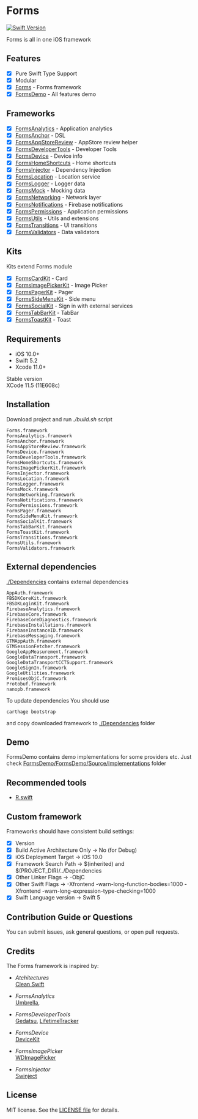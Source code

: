 
Forms
========

[![Swift Version](https://img.shields.io/badge/Swift-5.2-F16D39.svg?style=flat)](https://developer.apple.com/swift)

Forms is all in one iOS framework

## Features

- [x] Pure Swift Type Support
- [x] Modular
- [x] [Forms](./Documentation/Forms.md) - Forms framework
- [x] [FormsDemo](./Documentation/FormsDemo.md) - All features demo

## Frameworks
- [x] [FormsAnalytics](./Documentation/FormsAnalytics.md) - Application analytics
- [x] [FormsAnchor](./Documentation/FormsAnchor.md) - DSL
- [x] [FormsAppStoreReview](./Documentation/FormsAppStoreReview.md) - AppStore review helper
- [x] [FormsDeveloperTools](./Documentation/FormsDeveloperTools.md) - Developer Tools
- [x] [FormsDevice](./Documentation/FormsDeveloperTools.md) - Device info
- [x] [FormsHomeShortcuts](./Documentation/FormsHomeShortcuts.md) - Home shortcuts
- [x] [FormsInjector](./Documentation/FormsInjector.md) - Dependency Injection
- [x] [FormsLocation](./Documentation/FormsLocation.md) - Location service
- [x] [FormsLogger](./Documentation/FormsLogger.md) - Logger data
- [x] [FormsMock](./Documentation/FormsMock.md) - Mocking data
- [x] [FormsNetworking](./Documentation/FormsNetworking.md) - Network layer
- [x] [FormsNotifications](./Documentation/FormsNotifications.md) - Firebase notifications
- [x] [FormsPermissions](./Documentation/FormsPermissions.md) - Application permissions
- [x] [FormsUtils](./Documentation/FormsUtils.md) - Utils and extensions
- [x] [FormsTransitions](./Documentation/FormsTransitions.md) - UI transitions
- [x] [FormsValidators](./Documentation/FormsValidators.md) - Data validators

## Kits
Kits extend Forms module
- [x] [FormsCardKit](./Documentation/FormsCardKit.md) - Card
- [x] [FormsImagePickerKit](./Documentation/FormsImagePickerKit.md) - Image Picker
- [x] [FormsPagerKit](./Documentation/FormsPagerKit.md) - Pager
- [x] [FormsSideMenuKit](./Documentation/FormsSideMenuKit.md) - Side menu
- [x] [FormsSocialKit](./Documentation/FormsSocialKit.md) - Sign in with external services
- [x] [FormsTabBarKit](./Documentation/FormsSideMenuKit.md) - TabBar
- [x] [FormsToastKit](./Documentation/ToastKit.md) - Toast

## Requirements

- iOS 10.0+ 
- Swift 5.2
- Xcode 11.0+

Stable version<br/>
XCode 11.5 (11E608c)

## Installation

Download project and run *./build.sh* script

```
Forms.framework
FormsAnalytics.framework
FormsAnchor.framework
FormsAppStoreReview.framework
FormsDevice.framework
FormsDeveloperTools.framework
FormsHomeShortcuts.framework
FormsImagePickerKit.framework
FormsInjector.framework
FormsLocation.framework
FormsLogger.framework
FormsMock.framework
FormsNetworking.framework
FormsNotifications.framework
FormsPermissions.framework
FormsPager.framework
FormsSideMenuKit.framework
FormsSocialKit.framework
FormsTabBarKit.framework
FormsToastKit.framework
FormsTransitions.framework
FormsUtils.framework
FormsValidators.framework
```

## External dependencies

[./Dependencies](./Dependencies) contains external dependencies

```
AppAuth.framework
FBSDKCoreKit.framework
FBSDKLoginKit.framework
FirebaseAnalytics.framework
FirebaseCore.framework
FirebaseCoreDiagnostics.framework
FirebaseInstallations.framework
FirebaseInstanceID.framework
FirebaseMessaging.framework
GTMAppAuth.framework
GTMSessionFetcher.framework
GoogleAppMeasurement.framework
GoogleDataTransport.framework
GoogleDataTransportCCTSupport.framework
GoogleSignIn.framework
GoogleUtilities.framework
PromisesObjC.framework
Protobuf.framework
nanopb.framework
```

To update dependencies You should use 

```
carthage bootstrap
```

and copy downloaded framework to [./Dependencies](./Dependencies) folder

## Demo
FormsDemo contains demo implementations for some providers etc. Just check [FormsDemo/FormsDemo/Source/Implementations](./FormsDemo/FormsDemo/Source/Implementations) folder

## Recommended tools

- [R.swift](https://github.com/mac-cain13/R.swift)

## Custom framework

Frameworks should have consistent build settings:

- [x] Version
- [x] Build Active Architecture Only -> No (for Debug)
- [x] iOS Deployment Target -> iOS 10.0
- [x] Framework Search Path -> $(inherited) and $(PROJECT_DIR)/../Dependencies
- [x] Other Linker Flags -> -ObjC
- [x] Other Swift Flags -> -Xfrontend -warn-long-function-bodies=1000 -Xfrontend -warn-long-expression-type-checking=1000
- [x] Swift Language version -> Swift 5

## Contribution Guide or Questions

You can submit issues, ask general questions, or open pull requests.

## Credits

The Forms framework is inspired by:

- *Atchitectures*<br/>
[Clean Swift](https://clean-swift.com/)

- *FormsAnalytics*<br/>
[Umbrella](https://github.com/devxoul/Umbrella),

- *FormsDeveloperTools*<br/>
[Gedatsu](https://github.com/bannzai/Gedatsu),
[LifetimeTracker](https://github.com/krzysztofzablocki/LifetimeTracker)

- *FormsDevice*<br/>
[DeviceKit](https://github.com/devicekit/DeviceKit)

- *FormsImagePicker*<br/>
[WDImagePicker](https://github.com/justwudi/WDImagePicker)

- *FormsInjector*<br/>
[Swinject](https://github.com/Swinject/Swinject)

## License

MIT license. See the [LICENSE file](LICENSE) for details.
